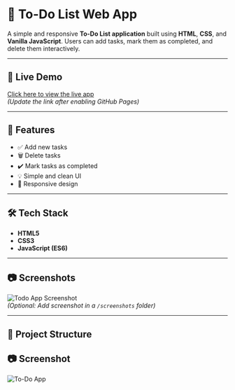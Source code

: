# 📝 To-Do List Web App

A simple and responsive **To-Do List application** built using **HTML**, **CSS**, and **Vanilla JavaScript**. Users can add tasks, mark them as completed, and delete them interactively.

---

## 🚀 Live Demo

[Click here to view the live app](https://Rohith12233.github.io/todo-app/)  
*(Update the link after enabling GitHub Pages)*

---

## 📌 Features

- ✅ Add new tasks
- 🗑️ Delete tasks
- ✔️ Mark tasks as completed
- 💡 Simple and clean UI
- 📱 Responsive design

---

## 🛠️ Tech Stack

- **HTML5**
- **CSS3**
- **JavaScript (ES6)**

---

## 📷 Screenshots

![Todo App Screenshot](screenshots/todo-app-screenshot.png)  
*(Optional: Add screenshot in a `/screenshots` folder)*

---

## 📁 Project Structure
## 📷 Screenshot

![To-Do App](screenshots/todo-app-screenshot.png)

